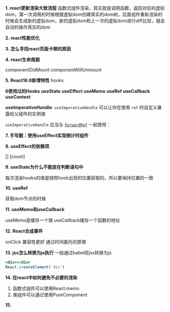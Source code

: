 **1. react更新渲染大致流程**
函数式组件渲染，其实就是调用函数，返回对应的虚拟dom，第一次调用的时候根据虚拟dom创建真实的dom树，后面组件重新渲染的时候会生成新的虚拟dom，新的虚拟dom和上一次的虚拟dom进行diff比较，就会自动的操作真实的dom

**2. react性能优化**



**3. 怎么寻找react页面卡顿的原因**



**4. react生命周期**

componentDidMount
componentWillUnmount

**5. React16.8新增特性**
hooks

**6使用过的Hooks**
**useState**
**useEffect**
**useMemo**
**useRef**
**useCallback**
**useContext**

**useImperativeHandle**: `useImperativeHandle` 可以让你在使用 `ref` 时自定义暴露给父组件的实例值

`useImperativeHandle` 应当与 [`forwardRef`](https://zh-hans.reactjs.org/docs/react-api.html#reactforwardref) 一起使用：

**7. 手写题：使用useEffect实现倒计时组件**



**8. useEffect的依赖项**

[]
[count]

**9. useState为什么不能放在判断语句中**

每次渲染hooks的值是按照hook出现的位置获取的，所以要保持位置的一致



**10. useRef**

获取dom节点的时候

**11. useMemo和useCallback**

useMemo是缓存一个值
useCallback缓存一个函数的地址

**12. React合成事件**

onClick
兼容性更好
通过时间委托的原理

**13. jsx怎么转换为js执行**
一般通过babel将jsx转换为js

```jsx
<div></div>
React.createElement('div')
```

**14. 在react中如何避免不必要的渲染**

1. 函数式组件可以使用React.memo
2. 类组件可以通过使用PureComponent

**15.**
